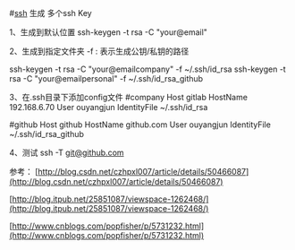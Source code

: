 #[ssh](http://www.ruanyifeng.com/blog/2011/12/ssh_remote_login.html) 生成 多个ssh Key

1、生成到默认位置
ssh-keygen -t rsa -C "your@email"

2、生成到指定文件夹
-f : 表示生成公钥/私钥的路径

ssh-keygen -t rsa -C "your@emailcompany" -f ~/.ssh/id_rsa
ssh-keygen -t rsa -C "your@emailpersonal" -f ~/.ssh/id_rsa_github


3、在.ssh目录下添加config文件
#company
Host gitlab
HostName 192.168.6.70
User ouyangjun
IdentityFile ~/.ssh/id_rsa

#github
Host github
HostName github.com
User ouyangjun
IdentityFile ~/.ssh/id_rsa_github


4、测试
ssh -T git@github.com


参考：
[http://blog.csdn.net/czhpxl007/article/details/50466087](http://blog.csdn.net/czhpxl007/article/details/50466087)

[http://blog.itpub.net/25851087/viewspace-1262468/](http://blog.itpub.net/25851087/viewspace-1262468/)

[http://www.cnblogs.com/popfisher/p/5731232.html](http://www.cnblogs.com/popfisher/p/5731232.html)
